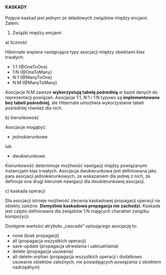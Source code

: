 #### KASKADY

Pojęcie kaskad jest jednym ze składowych związków między encjami. Zatem:

1) Związki między encjami

a) liczność

Hibernate wspiera następujące typy asocjacji między obiektami klas trwałych:
- 1:1 (@OneToOne)
- 1:N (@OneToMany)
- N:1 (@ManyToOne)
- N:M (@ManyToMany)

Asocjacje N:M zawsze **wykorzystują tabelę pośrednią** w bazie danych do reprezentacji powiązań. Asocjacje 1:1, N:1 i 1:N typowo są **implementowane bez tabeli pośredniej**, ale Hibernate umożliwia wykorzystanie tabeli
pośredniej również dla nich.

b) kierunkowość

Asocjacje mogąbyć:
- jednokierunkowe

lub
- dwukierunkowe.

Kierunkowość determinuje możliwość nawigacji między powiązanymi instancjami klas trwałych.
Asocjacja dwukierunkowa jest definiowana jako para asocjacji jednokierunkowych, ze wskazaniem dla jednej z nich, że
definiuje ona drugi kierunek nawigacji dla dwukierunkowej asocjacji.

c) kaskada operacji

Dla asocjacji istnieje możliwość zlecenia kaskadowej propagacji operacji na obiekty zależne.
**Domyślnie kaskadowa propagacja nie zachodzi.** Kaskada jest często definiowana dla związków 1:N mających charakter związku kompozycji.

Dostępne wartości atrybutu „cascade” opisującego asocjację to:
 
- none (brak propagacji)
- all (propagacja wszystkich operacji)
- save-update (propagacja utrwalania i uaktualniania)
- delete (propagacja usuwania)
- all-delete-orphan (propagacja wszystkich operacji i dodatkowo usuwanie obiektów zależnych, nie posiadających powiązania z obiektem nadrzędnym)

